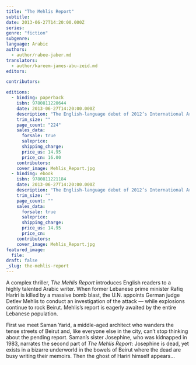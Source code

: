 ```yaml
---
title: "The Mehlis Report"
subtitle:
date: 2013-06-27T14:20:00.000Z
series:
genre: "fiction"
subgenre:
language: Arabic
authors:
  - author/rabee-jaber.md
translators:
  - author/kareem-james-abu-zeid.md
editors:

contributors:

editions:
  - binding: paperback
    isbn: 9780811220644
    date: 2013-06-27T14:20:00.000Z
    description: "The English-language debut of 2012’s International Arabic Fiction Prize winner "
    trim_size: ""
    page_count: "224"
    sales_data:
      forsale: true
      saleprice:
      shipping_charge:
      price_us: 14.95
      price_cn: 16.00
    contributors:
    cover_image: Mehlis_Report.jpg
  - binding: ebook
    isbn: 9780811221184
    date: 2013-06-27T14:20:00.000Z
    description: "The English-language debut of 2012’s International Arabic Fiction Prize winner "
    trim_size: ""
    page_count: ""
    sales_data:
      forsale: true
      saleprice:
      shipping_charge:
      price_us: 14.95
      price_cn:
    contributors:
    cover_image: Mehlis_Report.jpg
featured_image:
  file:
draft: false
_slug: the-mehlis-report
---
```


A complex thriller, _The Mehlis Report_ introduces English readers to a highly talented Arabic writer. When former Lebanese prime minister Rafiq Hariri is killed by a massive bomb blast, the U.N. appoints German judge Detlev Mehlis to conduct an investigation of the attack — while explosions continue to rock Beirut. Mehlis’s report is eagerly awaited by the entire Lebanese population. 

First we meet Saman Yarid, a middle-aged architect who wanders the tense streets of Beirut and, like everyone else in the city, can’t stop thinking about the pending report. Saman’s sister Josephine, who was kidnapped in 1983, narrates the second part of _The Mehlis Report_: Josephine is dead, yet exists in a bizarre underworld in the bowels of Beirut where the dead are busy writing their memoirs. Then the ghost of Hariri himself appears…

